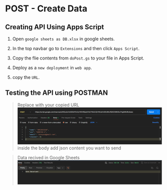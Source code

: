 # POST - Create Data

## Creating API Using Apps Script

1. Open `google sheets as DB.xlsx` in google sheets.

2. In the top navbar go to `Extensions` and then click `Apps Script`.

3. Copy the flie contents from `doPost.gs` to your file in Apps Script.

4. Deploy as a `new deployment` in `web app`.

5. copy the `URL`.

## Testing the API using POSTMAN

> Replace with your copied URL
![Alt text](image.png)
inside the body add json content you want to send


>Data recived in Google Sheets
![Alt text](image-1.png)